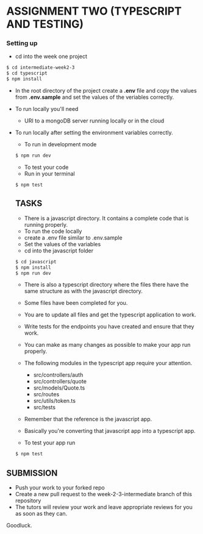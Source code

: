 # ASSIGNMENT TWO (TYPESCRIPT AND TESTING)

### Setting up

- cd into the week one project

```bash
$ cd intermediate-week2-3
$ cd typescript
$ npm install
```

- In the root directory of the project create a **.env** file and copy the values from **.env.sample** and set the values of the veriables correctly.
- To run locally you'll need
  - URI to a mongoDB server running locally or in the cloud
- To run locally after setting the environment variables correctly.

  - To run in development mode

  ```bash
  $ npm run dev
  ```

  - To test your code
  - Run in your terminal

  ```bashD
  $ npm test
  ```

  ## TASKS

  - There is a javascript directory. It contains a complete code that is running properly.
  - To run the code locally
  - create a .env file similar to .env.sample
  - Set the values of the variables
  - cd into the javascript folder

  ```bash
  $ cd javascript
  $ npm install
  $ npm run dev
  ```

  - There is also a typescript directory where the files there have the same structure as with the javascript directory.
  - Some files have been completed for you.
  - You are to update all files and get the typescript application to work.
  - Write tests for the endpoints you have created and ensure that they work.
  - You can make as many changes as possible to make your app run properly.
  - The following modules in the typescript app require your attention.
    - src/controllers/auth
    - src/controllers/quote
    - src/models/Quote.ts
    - src/routes
    - src/utils/token.ts
    - src/tests
  - Remember that the reference is the javascript app.
  - Basically you're converting that javascript app into a typescript app.

  - To test your app run

  ```bash
  $ npm test
  ```

## SUBMISSION

- Push your work to your forked repo
- Create a new pull request to the week-2-3-intermediate branch of this repository
- The tutors will review your work and leave appropriate reviews for you as soon as they can.

Goodluck.
